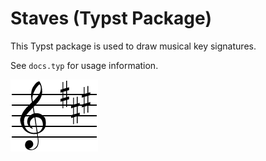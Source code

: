 # Staves (Typst Package)

This Typst package is used to draw musical key signatures.

See `docs.typ` for usage information.

![example](examples/bare.png)